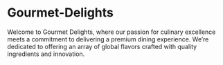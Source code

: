 # Gourmet-Delights
 Welcome to Gourmet Delights, where our passion for culinary excellence meets a commitment to delivering a premium dining experience. We’re dedicated to offering an array of global flavors crafted with quality ingredients and innovation. 
